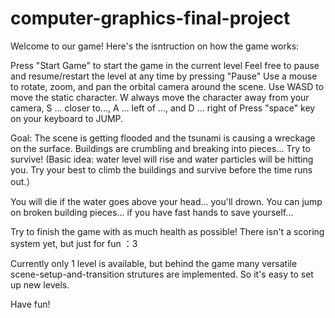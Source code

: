# computer-graphics-final-project

Welcome to our game! Here's the isntruction on how the game works:

Press "Start Game" to start the game in the current level
Feel free to pause and resume/restart the level at any time by pressing "Pause"
Use a mouse to rotate, zoom, and pan the orbital camera around the scene. 
Use WASD to move the static character. W always move the character away from your camera, S ... closer to..., A ... left of ..., and D ... right of
Press "space" key on your keyboard to JUMP.

Goal:
The scene is getting flooded and the tsunami is causing a wreckage on the surface. Buildings are crumbling and breaking into pieces... Try to survive!
(Basic idea: water level will rise and water particles will be hitting you. Try your best to climb the buildings and survive before the 
time runs out.）

You will die if the water goes above your head... you'll drown.
You can jump on broken building pieces... if you have fast hands to save yourself...

Try to finish the game with as much health as possible! There isn't a scoring system yet, but just for fun ：3

Currently only 1 level is available, but behind the game many versatile scene-setup-and-transition strutures are implemented. So it's easy to set up new levels. 

Have fun!
